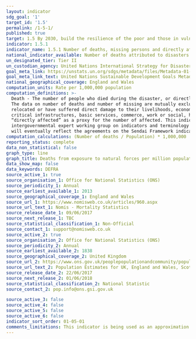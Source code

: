 ```yaml
---
layout: indicator
sdg_goal: '1'
target_id: '1.5'
permalink: /1-5-1/
published: true
target: 1.5 By 2030, build the resilience of the poor and those in vulnerable situations and reduce their exposure and vulnerability to climate-related extreme events and other economic, social and environmental shocks and disasters
indicator: 1.5.1
indicator_name: 1.5.1 Number of deaths, missing persons and directly affected persons attributed to disasters per 100,000 population (repeat of 11.5.1 and 13.1.1)
national_indicator_available: Number of deaths attributed to disasters per 1,000,000 population
un_designated_tier: Tier II
un_custodian_agency: United Nations International Strategy for Disaster Reduction (UNISDR)
goal_meta_link: https://unstats.un.org/sdgs/metadata/files/Metadata-01-05-01.pdf
goal_meta_link_text: United Nations Sustainable Development Goals Metadata (PDF 224 KB)
national_geographical_coverage: England and Wales
computation_units: Rate per 1,000,000 population
computation_definitions: >-
  Death - The number of people who died during the disaster, or directly after, as a direct result of the hazardous event. Missing - The number of people whose whereabouts is unknown since the hazardous event. It includes people who are presumed dead although there is no physical evidence.
  The data on number of deaths and number of missing are mutually exclusive. Affected - People who are affected, either directly or indirectly, by a hazardous event. Directly affected - People who have suffered injury, illness or other health effects; who were evacuated, displaced,
  relocated or have suffered direct damage to their livelihoods, economic, physical, social, cultural and environmental assets. Indirectly affected - People who have suffered consequences, other than or in addition to direct effects, over time due to disruption or changes in economy,
  critical infrastructures, basic services, commerce, work or social, health and psychological consequences. In this indicator, given the difficulties in assessing the full range of all affected (directly and indirectly), UNISDR proposes the use of an indicator that would estimate
  “directly affected” as a proxy for the number of affected. This indicator, while not perfect, comes from data widely available and could be used consistently across countries and over time to measure the achievement of the Target B of the Sendai Framework. [a] An open-ended
  intergovernmental expert working group on indicators and terminology relating to disaster risk reduction established by the General Assembly (resolution 69/284) is developing a set of indicators to measure global progress in the implementation of the Sendai Framework. These indicators
  will eventually reflect the agreements on the Sendai Framework indicators.
computation_calculations: (Number of deaths / Population) * 1,000,000
reporting_status: complete
data_non_statistical: false
graph_type: line
graph_title: Deaths from exposure to natural forces per million population
data_show_map: false
data_keywords: DEFRA
source_active_1: true
source_organisation_1: Office for National Statistics (ONS)
source_periodicity_1: Annual
source_earliest_available_1: 2013
source_geographical_coverage_1: England and Wales
source_url_1: https://www.nomisweb.co.uk/articles/960.aspx
source_url_text_1: Nomis - Mortality Statistics
source_release_date_1: 09/06/2017
source_next_release_1: TBC
source_statistical_classification_1: Non-Official
source_contact_1: support@nomisweb.co.uk
source_active_2: true
source_organisation_2: Office for National Statistics (ONS)
source_periodicity_2: Annual
source_earliest_available_2: 1838
source_geographical_coverage_2: United Kingdom
source_url_2: https://www.ons.gov.uk/peoplepopulationandcommunity/populationandmigration/populationestimates/datasets/populationestimatesforukenglandandwalesscotlandandnorthernireland
source_url_text_2: Population Estimates for UK, England and Wales, Scotland and Northern Ireland
source_release_date_2: 22/06/2017
source_next_release_2: 01/06/2018
source_statistical_classification_2: National Statistic
source_contact_2: pop.info@ons.gsi.gov.uk

source_active_3: false
source_active_4: false
source_active_5: false
source_active_6: false
indicator_sort_order: 01-05-01
comments_limitations: This indicator is being used as an approximation of the UN SDG Indicator. Where possible, we will work to identify or develop UK data to meet the global indicator specification. This indicator has not been identified in collaboration with topic experts.
---
```

